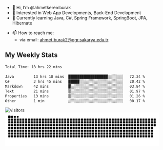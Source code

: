 - 👋 Hi, I’m @ahmetkeremburak
- 👀 Interested in Web App Developments, Back-End Development
- 🌱 Currently learning Java, C#, Spring Framework, SpringBoot, JPA, Hibernate
<!---
- :book: Currently reading "[Guin Saga](https://en.wikipedia.org/wiki/Guin_Saga)"
- :tv: Currently playing "[Euro Truck Simulator 2](https://en.wikipedia.org/wiki/Euro_Truck_Simulator_2)"
--->
- 📫 How to reach me:  
  - via email: ahmet.burak2@ogr.sakarya.edu.tr
<!---
- 💞️ I’m looking to collaborate on ...
--->

<!---
ahmetkeremburak/ahmetkeremburak is a ✨ special ✨ repository because its `README.md` (this file) appears on your GitHub profile.
You can click the Preview link to take a look at your changes.
--->
## My Weekly Stats
<!--START_SECTION:waka-->

```text
Total Time: 18 hrs 22 mins

Java         13 hrs 18 mins  ██████████████████░░░░░░░   72.34 %
C#           3 hrs 45 mins   █████░░░░░░░░░░░░░░░░░░░░   20.42 %
Markdown     42 mins         █░░░░░░░░░░░░░░░░░░░░░░░░   03.84 %
Text         21 mins         ▒░░░░░░░░░░░░░░░░░░░░░░░░   01.97 %
Properties   13 mins         ▒░░░░░░░░░░░░░░░░░░░░░░░░   01.26 %
Other        1 min           ░░░░░░░░░░░░░░░░░░░░░░░░░   00.17 %
```

<!--END_SECTION:waka-->
![visitors](https://visitor-badge.glitch.me/badge?page_id=ahmetkeremburak&left_color=red&right_color=green) <a href="https://github.com/ahmetkeremburak"><img src="contributions.svg"></a>

